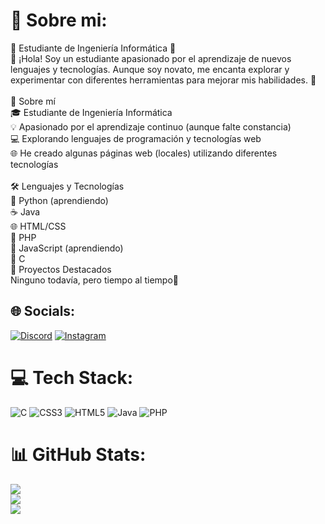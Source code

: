 # 💫 Sobre mi:
🌟 Estudiante de Ingeniería Informática 🌟<br>👋 ¡Hola! Soy un estudiante apasionado por el aprendizaje de nuevos lenguajes y tecnologías. Aunque soy novato, me encanta explorar y experimentar con diferentes herramientas para mejorar mis habilidades. 🚀<br><br>🌱 Sobre mí<br>🎓 Estudiante de Ingeniería Informática<br>💡 Apasionado por el aprendizaje continuo (aunque falte constancia)<br>💻 Explorando lenguajes de programación y tecnologías web<br>🌐 He creado algunas páginas web (locales) utilizando diferentes tecnologías<br><br>🛠️ Lenguajes y Tecnologías<br>🐍 Python (aprendiendo)<br>☕ Java<br>🌐 HTML/CSS<br>🐘 PHP<br>🌟 JavaScript (aprendiendo)<br>🔧 C<br>🌟 Proyectos Destacados<br>Ninguno todavía, pero tiempo al tiempo🙂<br>


## 🌐 Socials:
[![Discord](https://img.shields.io/badge/Discord-%237289DA.svg?logo=discord&logoColor=white)](https://discord.gg/angelo_eyama) [![Instagram](https://img.shields.io/badge/Instagram-%23E4405F.svg?logo=Instagram&logoColor=white)](https://instagram.com/angelo_eyama) 

# 💻 Tech Stack:
![C](https://img.shields.io/badge/c-%2300599C.svg?style=for-the-badge&logo=c&logoColor=white) ![CSS3](https://img.shields.io/badge/css3-%231572B6.svg?style=for-the-badge&logo=css3&logoColor=white) ![HTML5](https://img.shields.io/badge/html5-%23E34F26.svg?style=for-the-badge&logo=html5&logoColor=white) ![Java](https://img.shields.io/badge/java-%23ED8B00.svg?style=for-the-badge&logo=openjdk&logoColor=white) ![PHP](https://img.shields.io/badge/php-%23777BB4.svg?style=for-the-badge&logo=php&logoColor=white)
# 📊 GitHub Stats:
![](https://github-readme-stats.vercel.app/api?username=Angelo-Eyama&theme=merko&hide_border=false&include_all_commits=false&count_private=false)<br/>
![](https://github-readme-streak-stats.herokuapp.com/?user=Angelo-Eyama&theme=merko&hide_border=false)<br/>
![](https://github-readme-stats.vercel.app/api/top-langs/?username=Angelo-Eyama&theme=merko&hide_border=false&include_all_commits=false&count_private=false&layout=compact)

<!-- Proudly created with GPRM ( https://gprm.itsvg.in ) -->
